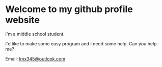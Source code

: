 # Welcome to my github profile website

I'm a middle school student. 

I'd like to make some easy program and I need some help. Can you help me?

Email: lmx345@outlook.com

